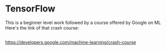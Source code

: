 # TensorFlow

This is a beginner level work followed by a course offered by Google on ML
Here's the link of that crash course: 
##
https://developers.google.com/machine-learning/crash-course
##
